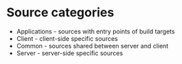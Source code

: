 # Source categories
* Applications - sources with entry points of build targets
* Client - client-side specific sources
* Common - sources shared between server and client
* Server - server-side specific sources
